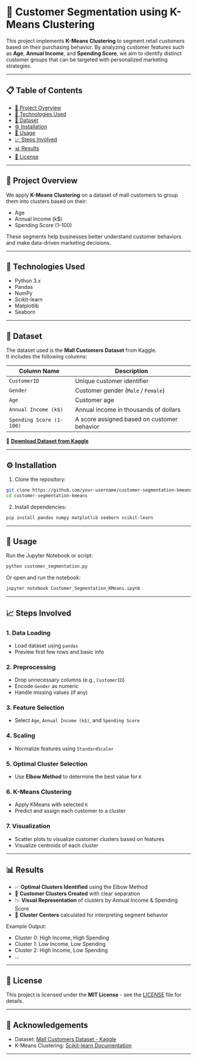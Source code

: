 
# 🧠 Customer Segmentation using K-Means Clustering

This project implements **K-Means Clustering** to segment retail customers based on their purchasing behavior. By analyzing customer features such as **Age**, **Annual Income**, and **Spending Score**, we aim to identify distinct customer groups that can be targeted with personalized marketing strategies.

---

## 📋 Table of Contents

- [📌 Project Overview](#-project-overview)
- [🧰 Technologies Used](#-technologies-used)
- [📂 Dataset](#-dataset)
- [⚙️ Installation](#️-installation)
- [🚀 Usage](#-usage)
- [📈 Steps Involved](#-steps-involved)
- [📊 Results](#-results)
- [📄 License](#-license)

---

## 📌 Project Overview

We apply **K-Means Clustering** on a dataset of mall customers to group them into clusters based on their:

- Age
- Annual Income (k$)
- Spending Score (1–100)

These segments help businesses better understand customer behaviors and make data-driven marketing decisions.

---

## 🧰 Technologies Used

- Python 3.x
- Pandas
- NumPy
- Scikit-learn
- Matplotlib
- Seaborn

---

## 📂 Dataset

The dataset used is the **Mall Customers Dataset** from Kaggle.  
It includes the following columns:

| Column Name           | Description                                      |
|-----------------------|--------------------------------------------------|
| `CustomerID`          | Unique customer identifier                       |
| `Gender`              | Customer gender (`Male` / `Female`)             |
| `Age`                 | Customer age                                     |
| `Annual Income (k$)`  | Annual income in thousands of dollars            |
| `Spending Score (1-100)` | A score assigned based on customer behavior |

🔗 **[Download Dataset from Kaggle](https://www.kaggle.com/vjchoudhary7/customer-segmentation-tutorial)**

---

## ⚙️ Installation

1. Clone the repository:
```bash
git clone https://github.com/your-username/customer-segmentation-kmeans.git
cd customer-segmentation-kmeans
````

2. Install dependencies:

```bash
pip install pandas numpy matplotlib seaborn scikit-learn
```

---

## 🚀 Usage

Run the Jupyter Notebook or script:

```bash
python customer_segmentation.py
```

Or open and run the notebook:

```bash
jupyter notebook Customer_Segmentation_KMeans.ipynb
```

---

## 📈 Steps Involved

### 1. Data Loading

* Load dataset using `pandas`
* Preview first few rows and basic info

### 2. Preprocessing

* Drop unnecessary columns (e.g., `CustomerID`)
* Encode `Gender` as numeric
* Handle missing values (if any)

### 3. Feature Selection

* Select `Age`, `Annual Income (k$)`, and `Spending Score`

### 4. Scaling

* Normalize features using `StandardScaler`

### 5. Optimal Cluster Selection

* Use **Elbow Method** to determine the best value for `K`

### 6. K-Means Clustering

* Apply KMeans with selected `K`
* Predict and assign each customer to a cluster

### 7. Visualization

* Scatter plots to visualize customer clusters based on features
* Visualize centroids of each cluster

---

## 📊 Results

* ✅ **Optimal Clusters Identified** using the Elbow Method
* 📌 **Customer Clusters Created** with clear separation
* 📉 **Visual Representation** of clusters by Annual Income & Spending Score
* 📍 **Cluster Centers** calculated for interpreting segment behavior

Example Output:

* Cluster 0: High Income, High Spending
* Cluster 1: Low Income, Low Spending
* Cluster 2: High Income, Low Spending
* ...

---

## 📄 License

This project is licensed under the **MIT License** - see the [LICENSE](LICENSE) file for details.

---

## 🙌 Acknowledgements

* Dataset: [Mall Customers Dataset - Kaggle](https://www.kaggle.com/vjchoudhary7/customer-segmentation-tutorial)
* K-Means Clustering: [Scikit-learn Documentation](https://scikit-learn.org/stable/modules/clustering.html#k-means)

---




